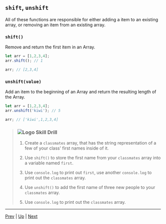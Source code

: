 ## `shift`, `unshift`

All of these functions are responsible for either adding a item to an existing array, or removing an item from an existing array.

### `shift()`
Remove and return the first item in an Array.

```javascript
let arr = [1,2,3,4];
arr.shift(); // 1

arr; // [2,3,4]
```  

### `unshift(value)`
Add an item to the beginning of an Array and return the resulting length of the Array.

```javascript
let arr = [1,2,3,4];
arr.unshift('kiwi'); // 5

arr; // ['kiwi',1,2,3,4]
```  

> ### ![Logo](http://skilldistillery.com/downloads/sd_logo.jpg) Skill Drill
> 1. Create a `classmates` array, that has the string representation of a few of your class' first names inside of it.
>
> 1. Use `shift()` to store the first name from your `classmates` array into a variable named `first`.  
>
> 1. Use `console.log` to print out `first`, use another `console.log` to print out the `classmates` array.
>
> 1. Use `unshift()` to add the first name of three new people to your `classmates` array.  
>
> 1. Use `console.log` to print out the `classmates` array.

<hr>

[Prev](arrayMethods-labs.md) | [Up](README.md) | [Next](reverseSort.md)

